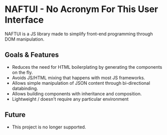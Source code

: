 # NAFTUI - No Acronym For This User Interface
NAFTUI is a JS library made to simplify front-end programming through DOM manipulation. 

## Goals & Features
* Reduces the need for HTML boilerplating by generating the components on the fly.
* Avoids JS/HTML mixing that happens with most JS frameworks.
* Allows simple manipulation of JSON content through bi-directional databinding.
* Allows building components with inheritance and composition.
* Lightweight / doesn't require any particular environment

## Future
* This project is no longer supported.
